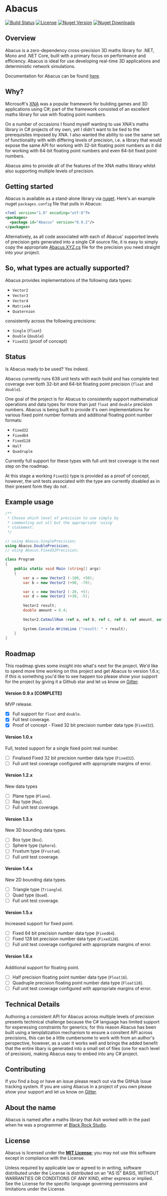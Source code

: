 # Abacus

[![Build Status](https://img.shields.io/travis/sungiant/abacus)][status]
[![License](https://img.shields.io/github/license/sungiant/abacus)][mit]
[![Nuget Version](https://img.shields.io/nuget/v/Abacus)][nuget]
[![Nuget Downloads](https://img.shields.io/nuget/dt/Abacus)][nuget]


## Overview

Abacus is a zero-dependency cross-precision 3D maths library for .NET, Mono and .NET Core, built with a primary focus on performance and efficiency.  Abacus is ideal for use developing real-time 3D applications and deterministic network simulations.  

Documentation for Abacus can be found [here][docs].

## Why?

Microsoft's [XNA][xna] was a popular framework for building games and 3D applications using C#; part of the framework consisted of an excellent maths library for use with floating point numbers.

On a number of occasions I found myself wanting to use XNA's maths library in C# projects of my own, yet I didn't want to be tied to the prerequisites imposed by XNA.  I also wanted the ability to use the same set of functionality with with differing levels of precision, i.e. a library that would expose the same API for working with 32-bit floating point numbers as it did for working with 64-bit floating point numbers and even 64-bit fixed point numbers.

Abacus aims to provide all of the features of the XNA maths library whilst also supporting multiple levels of precision.

## Getting started

Abacus is available as a stand-alone library via [nuget][nuget].  Here's an example nuget `packages.config` file that pulls in Abacus:

```xml
<?xml version="1.0" encoding="utf-8"?>
<packages>
  <package id="Abacus" version="0.9.2"/>
</packages>
```

Alternatively, as all code associated with each of Abacus' supported levels of precision gets generated into a single C# source file, it is easy to simply copy the appropriate [Abacus.XYZ.cs][sources] file for the precision you need straight into your project.

## So, what types are actually supported?

Abacus provides implementations of the following data types:

* `Vector2`
* `Vector3`
* `Vector4`
* `Matrix44`
* `Quaternion`

consistently across the following precisions:

* `Single` (`float`)
* `Double` (`double`)
* `Fixed32` (proof of concept)


## Status

Is Abacus ready to be used?  Yes indeed.

Abacus currently runs 638 unit tests with each build and has complete test coverage over both 32-bit and 64-bit floating point precision (`float` and `double`).

One goal of the project is for Abacus to consistently support mathematical operations and data types for more than just `float` and `double` precision numbers.  Abacus is being built to provide it's own implementations for various fixed point number formats and additional floating point number formats:

* `Fixed32`
* `Fixed64`
* `Fixed128`
* `Half`
* `Quadruple`

Currently full support for these types with full unit test coverage is the next step on the roadmap.

At this stage a working  `Fixed32` type is provided as a proof of concept, however, the unit tests associated with the type are currently disabled as in their present form they do not .


## Example usage

```cs
/**
 * Choose which level of precision to use simply by
 * commenting out all but the appropriate 'using'
 * statement:
 */

// using Abacus.SinglePrecision;
using Abacus.DoublePrecision;
// using Abacus.Fixed32Precision;

class Program
{
    public static void Main (string[] args)
    {
        var a = new Vector2 (-100, +50);
        var b = new Vector2 (+90, -70);

        var c = new Vector2 (-20, +5);
        var d = new Vector2 (+30, -5);
        
        Vector2 result;
        double amount = 0.4;
        
        Vector2.CatmullRom (ref a, ref b, ref c, ref d, ref amount, out result);
        
        System.Console.WriteLine ("result: " + result);
    }
}

```


## Roadmap

This roadmap gives some insight into what's next for the project.  We'd like to spend more time working on this project and get Abacus to version 1.6.x; if this is something you'd like to see happen too please show your support for the project by giving it a Github star and let us know on [Gitter][chat].

#### Version 0.9.x [COMPLETE]

MVP release.

- [x] Full support for `float` and `double`.
- [x] Full test coverage.
- [x] Proof of concept - Fixed 32 bit precision number data type (`Fixed32`).

#### Version 1.0.x

Full, tested support for a single fixed point real number.

- [ ] Finalised Fixed 32 bit precision number data type (`Fixed32`).
- [ ] Full unit test coverage configured with appropriate margins of error.

#### Version 1.2.x

New data types

- [ ] Plane type (`Plane`).
- [ ] Ray type (`Ray`).
- [ ] Full unit test coverage.

#### Version 1.3.x

New 3D bounding data types.

- [ ] Box type (`Box`).
- [ ] Sphere type (`Sphere`).
- [ ] Frustum type (`Frustum`).
- [ ] Full unit test coverage.

#### Version 1.4.x

New 2D bounding data types.

- [ ] Triangle type (`Triangle`).
- [ ] Quad type (`Quad`).
- [ ] Full unit test coverage.

#### Version 1.5.x

Increased support for fixed point.

- [ ] Fixed 64 bit precision number data type (`Fixed64`).
- [ ] Fixed 128 bit precision number data type (`Fixed128`).
- [ ] Full unit test coverage configured with appropriate margins of error.

#### Version 1.6.x

Additional support for floating point.

- [ ] Half precision floating point number data type (`Float16`).
- [ ] Quadruple precision floating point number data type (`Float128`).
- [ ] Full unit test coverage configured with appropriate margins of error.

## Technical Details

Authoring a consistent API for Abacus across multiple levels of precision presents techinical challenge because the C# language has limited support for experessing constraints for generics; for this reason Abacus has been built using a templatization mechanism to ensure a consitent API across precisions, this can be a little cumbersome to work with from an author's perspective, however, as a user it works well and brings the added benefit that the entire libary is generated into a small set of files (one for each level of precision), making Abacus easy to embed into any C# project.

## Contributing

If you find a bug or have an issue please reach out via the GitHub Issue tracking system.  If you are using Abacus in a project of you own please show your support and let us know on [Gitter][chat].

## About the name

Abacus is named after a maths library that Ash worked with in the past when he was a programmer at [Black Rock Studio][br].

## License

Abacus is licensed under the **[MIT License][mit]**; you may not use this software except in compliance with the License.

Unless required by applicable law or agreed to in writing, software
distributed under the License is distributed on an "AS IS" BASIS,
WITHOUT WARRANTIES OR CONDITIONS OF ANY KIND, either express or implied.
See the License for the specific language governing permissions and
limitations under the License.

[mit]: https://raw.githubusercontent.com/sungiant/abacus/master/LICENSE
[nuget]: https://www.nuget.org/packages/Abacus/
[sources]: https://github.com/sungiant/abacus/tree/master/source/abacus/src/main/cs
[xna]: https://en.wikipedia.org/wiki/Microsoft_XNA
[hacker]: https://www.hackerrank.com
[br]: https://en.wikipedia.org/wiki/Black_Rock_Studio
[status]: https://travis-ci.org/sungiant/abacus
[chat]: https://gitter.im/sungiant/abacus?utm_source=badge&utm_medium=badge&utm_campaign=pr-badge&utm_content=badge
[docs]: http://sungiant.github.io/abacus/annotated.html


